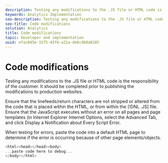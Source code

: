 ```yaml
---
description: Testing any modifications to the .JS file or HTML code is the responsibility of the customer. It should be completed prior to publishing the modifications to production websites.
keywords: Analytics Implementation
seo-description: Testing any modifications to the .JS file or HTML code is the responsibility of the customer. It should be completed prior to publishing the modifications to production websites.
seo-title: Code modifications
solution: Analytics
title: Code modifications
topic: Developer and implementation
uuid: efac045e-15f5-45f6-a21a-de6c4b0a8185
---
```


# Code modifications

Testing any modifications to the .JS file or HTML code is the responsibility of the customer. It should be completed prior to publishing the modifications to production websites.

Ensure that the linefeeds/return characters are not stripped or altered from the code that is placed within the HTML, or from within the [!DNL .JS] file. Ensure that the JavaScript executes without an error on all pages and page templates (in Internet Explorer Internet Options, select the Advanced Tab, and click Display a Notification about Every Script Error.

When testing for errors, paste the code into a default HTML page to determine if the error is occurring because of other page elements/objects.

```js
<html><head></head><body>
...paste code here to debug...
</body></html>

```

